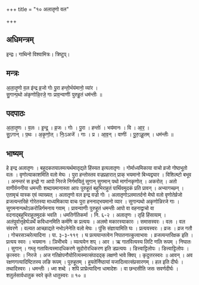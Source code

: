 +++
title = "१० अलातृणो वल"

+++
## अधिमन्त्रम्
इन्द्रः। गाथिनो विश्वामित्रः। त्रिष्टुप्।

## मन्त्रः
अ॒ला॒तृ॒णो व॒ल इ॑न्द्र व्र॒जो गोः पु॒रा हन्तो॒र्भय॑मानो॒ व्या॑र ।  
सु॒गान्प॒थो अ॑कृणोन्नि॒रजे॒ गाः प्राव॒न्वाणीः॑ पुरुहू॒तं धम॑न्तीः ॥

## पदपाठः
अ॒ला॒तृ॒णः । व॒लः । इ॒न्द्र॒ । व्र॒जः । गोः । पु॒रा । हन्तोः॑ । भय॑मानः । वि । आ॒र॒ ।  
सु॒ऽगान् । प॒थः । अ॒कृ॒णो॒त् । निः॒ऽअजे॑ । गाः । प्र । आ॒व॒न् । वाणीः॑ । पु॒रु॒ऽहू॒तम् । धम॑न्तीः ॥

## भाष्यम्
हे इन्द्र अलातृणः । बहूदकतयालमत्यर्थमातृद्यते हिंस्यत इत्यलातृणः । गोर्माध्यमिकाया वाचो व्रजो गोष्ठभूतो वलः । वृणोत्याकाशमिति वलो मेघः । पुरा हन्तोस्तव वज्रप्रहारात् प्राक् भयमानो बिभ्यद्व्यार । विशिल्ष्टो बभूव । अनन्तरं स इन्द्रो गा आपो निरजे निर्गमयितुं सुगान् सुगमान् पथो मार्गानकृणोत् । अकरोत् । अतो वाणीर्वननीया धमन्तीः शब्दायमानास्ता आपः पुरुहूतं बहुभिराहुतं पार्थिवमुदकं प्रति प्रावन् । अभ्यागच्छन् । एतामृचं यास्क एवं व्याख्यत् । अलातृणो वल इन्द्र वज्रो गोः । अलातृणोऽलमातर्दनो मेघो वलो वृणोतेर्व्रजो व्रजत्यन्तरिक्षे गोरेतस्या माध्यमिकाया वाचः पुरा हननाद्भयमानो व्यार । सुगान्पथो अकृणोन्निरजे गाः । सुगमनान्पथोऽकरोन्निर्गमनाय गवाम् । प्रावन्वाणीः पुरुहूतं धमन्तीः आपो वा वहनाद्वाचो वा वदनाद्बहुभिराहूतमुदकं भवति । धमतिर्गतिकर्मा । नि. ६-२ । अलातृणः । तृहि हिंसायाम् । अलंपुर्वात्तृहेर्घञर्थे कविधानमिति कर्मणि क प्रत्ययः । अलमो मकारस्याकारः । समासस्वरः । वलः । वल संवरणे । वल्यत आच्छाद्यते नभोऽनेनेति वलो मेघः । पुंसि संज्ञायामिति घः । प्रत्ययस्वरः । व्रजः । व्रज गतौ । गोचरसञ्चरेत्यादिना । पा. ३-३-११९ । घ प्रत्ययान्तत्वेन निपातनात्कुत्वाभावः । व्रजत्यन्तरिक्षक इति । प्रत्यय स्वरः । भयमानः । ञिभीभये । व्यत्ययेन शप् । आर । ऋ गातवित्यस्य लिटि णलि रूपम् । निघातः । सुगान् । गम्लृ गतावित्यस्मादधिकरणे सुदोरोरधिकरण इति डप्रत्ययः । डित्त्वाट्टिलोपः । डित्त्वाट्टिलोपः । कृत्स्वरः । निरजे । अज गतिक्षेपनौयोरित्यस्मात्संपादद्क् लक्षणो भावे क्विप् । कृदुत्तरस्वरः ॥ आवन् । अव रक्षणगत्यादिष्टितस्य लङि रूपम् । पुरुहूतम् । हूयतेर्निष्ठायां यजादित्वात्संप्रसारणम् । हल इति दीर्घः । तथादिस्वरः । धमन्तीः । ध्मा शब्दे । शपि प्राघ्रेत्यादिना धामादेशः । वा छन्दसीति जसः सवर्णदीर्घः । शतुर्लसार्वधातुक स्वरे कृते धातुस्वरः ॥ १० ॥